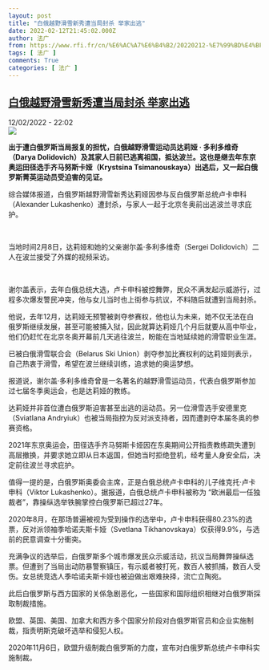 ```yaml
---
layout: post
title: "白俄越野滑雪新秀遭当局封杀 举家出逃"
date: 2022-02-12T21:45:02.000Z
author: 法广
from: https://www.rfi.fr/cn/%E6%AC%A7%E6%B4%B2/20220212-%E7%99%BD%E4%BF%84%E8%B6%8A%E9%87%8E%E6%BB%91%E9%9B%AA%E6%96%B0%E7%A7%80%E9%81%AD%E5%BD%93%E5%B1%80%E5%B0%81%E6%9D%80-%E4%B8%BE%E5%AE%B6%E5%87%BA%E9%80%83
tags: [ 法广 ]
comments: True
categories: [ 法广 ]
---
```

<!--1644702302000-->
[白俄越野滑雪新秀遭当局封杀 举家出逃](https://www.rfi.fr/cn/%E6%AC%A7%E6%B4%B2/20220212-%E7%99%BD%E4%BF%84%E8%B6%8A%E9%87%8E%E6%BB%91%E9%9B%AA%E6%96%B0%E7%A7%80%E9%81%AD%E5%BD%93%E5%B1%80%E5%B0%81%E6%9D%80-%E4%B8%BE%E5%AE%B6%E5%87%BA%E9%80%83)
------

<div>
<div>12/02/2022 - 22:02</div><img src="https://s.rfi.fr/media/display/ec85fb9e-8c46-11ec-806d-005056a90284/w:1280/p:16x9/a2765753662dd208e2949cdeb7690b4a.png"><p><strong>                    出于遭白俄罗斯当局报复的担忧，白俄越野滑雪运动员达莉娅 · 多利多维奇（Darya Dolidovich）及其家人日前已逃离祖国，抵达波兰。这也是继去年东京奥运田径选手齐马努斯卡娅（Krystsina Tsimanouskaya）出逃后，又一起白俄罗斯菁英运动员受迫害的见证。                </strong></p><div >                    <p>综合媒体报道，白俄罗斯越野滑雪新秀达莉娅因参与反白俄罗斯总统卢卡申科（Alexander Lukashenko）遭封杀，与家人一起于北京冬奥前出逃波兰寻求庇护。</p><p> </p><p>当地时间2月8日，达莉娅和她的父亲谢尔盖·多利多维奇（Sergei Dolidovich）二人在波兰接受了外媒的视频采访。</p><p> </p><p>谢尔盖表示，去年白俄总统大选，卢卡申科被控舞弊，民众不满发起示威游行，过程多次爆发警民冲突，他与女儿当时也上街参与抗议，不料随后就遭到当局封杀。</p><p>他说，去年12月，达莉娅无预警被剥夺参赛权，他也认为未来，她不仅无法在白俄罗斯继续发展，甚至可能被捕入狱，因此就算达莉娅几个月后就要从高中毕业，他们仍赶忙在北京冬奥开幕前几天逃往波兰，盼能在当地延续她的滑雪职业生涯。</p><p>已被白俄滑雪联合会（Belarus Ski Union）剥夺参加比赛权利的达莉娅则表示，自己热衷于滑雪，希望在波兰继续训练，追求她的奥运梦想。</p><p>报道说，谢尔盖·多利多维奇曾是一名著名的越野滑雪运动员，代表白俄罗斯参加过七届冬季奥运会，也是达莉娅的教练。</p><p>达莉娅并非首位遭白俄罗斯迫害甚至出逃的运动员。另一位滑雪选手安德里克（Sviatlana Andryiuk）也被当局指控为反对派支持者，因而遭剥夺本届冬奥的参赛资格。</p><p>2021年东京奥运会，田径选手齐马努斯卡娅因在东奥期间公开指责教练疏失遭到高层撤换，并要求她立即从日本返国，但她当时拒绝登机，经考量人身安全后，决定前往波兰寻求庇护。</p><p>值得一提的是，白俄罗斯奥委会主席，正是白俄总统卢卡申科的儿子维克托·卢卡申科（Viktor Lukashenko）。据报道，白俄总统卢卡申科被称为 “欧洲最后一任独裁者”，靠操纵选举铁腕掌控白俄罗斯已超过27年。</p><p>2020年8月，在那场普遍被视为受到操作的选举中，卢卡申科获得80.23%的选票，反对派领袖季哈诺夫斯卡娅（Svetlana Tikhanovskaya）仅获得9.9%，与选前的民意调查十分衝突。</p><p>充满争议的选举后，白俄罗斯多个城市爆发民众示威活动，抗议当局舞弊操纵选票。但遭到了当局出动防暴警察镇压，有示威者被打死，数百人被抓捕，数百人受伤。女总统竞选人季哈诺夫斯卡娅也被迫做出艰难抉择，流亡立陶宛。</p><p>此后白俄罗斯与西方国家的关係急剧恶化，一些国家和国际组织相继对白俄罗斯採取制裁措施。</p><p>欧盟、英国、美国、加拿大和西方多个国家分阶段对白俄罗斯官员和企业实施制裁，指责明斯克破坏选举和侵犯人权。</p><p>2020年11月6日，欧盟升级制裁白俄罗斯的力度，宣布对白俄罗斯总统卢卡申科实施制裁。</p>                                            <div data-selfpromo-newsletter>    </div>    <div data-selfpromo-app>    </div>                </div>
</div>
